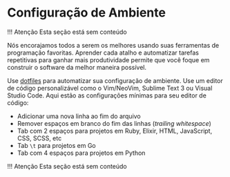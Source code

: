 # Configuração de Ambiente

!!! Atenção
    Esta seção está sem conteúdo

Nós encorajamos todos a serem os melhores usando suas ferramentas de programação favoritas. Aprender cada atalho e automatizar tarefas repetitivas para ganhar mais produtividade permite que você foque em construir o software da melhor maneira possível.

Use [dotfiles](https://dotfiles.github.io) para automatizar sua configuração de ambiente. Use um editor de código personalizável como o Vim/NeoVim, Sublime Text 3 ou Visual Studio Code. Aqui estão as configurações mínimas para seu editor de código:

* Adicionar uma nova linha ao fim do arquivo
* Remover espaços em branco do fim das linhas (*trailing whitespace*)
* Tab com 2 espaços para projetos em Ruby, Elixir, HTML, JavaScript, CSS, SCSS, etc
* Tab `\t` para projetos em Go
* Tab com 4 espaços para projetos em Python

!!! Atenção
    Esta seção está sem conteúdo
